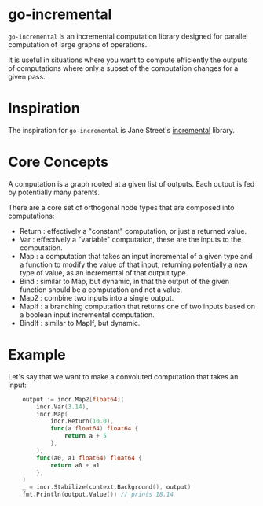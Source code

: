 go-incremental
==============

`go-incremental` is an incremental computation library designed for parallel computation of large graphs of operations.

It is useful in situations where you want to compute efficiently the outputs of computations where only a subset of the computation changes for a given pass.

# Inspiration

The inspiration for `go-incremental` is Jane Street's [incremental](https://github.com/janestreet/incremental) library.

# Core Concepts

A computation is a graph rooted at a given list of outputs. Each output is fed by potentially many parents.

There are a core set of orthogonal node types that are composed into computations:
- Return : effectively a "constant" computation, or just a returned value.
- Var : effectively a "variable" computation, these are the inputs to the computation.
- Map : a computation that takes an input incremental of a given type and a function to modify the value of that input, returning potentially a new type of value, as an incremental of that output type.
- Bind : similar to Map, but dynamic, in that the output of the given function should be a computation and not a value.
- Map2 : combine two inputs into a single output.
- MapIf : a branching computation that returns one of two inputs based on a boolean input incremental computation.
- BindIf : similar to MapIf, but dynamic.

# Example

Let's say that we want to make a convoluted computation that takes an input:

```go
	output := incr.Map2[float64](
		incr.Var(3.14),
		incr.Map(
			incr.Return(10.0),
			func(a float64) float64 {
				return a + 5
			},
		),
		func(a0, a1 float64) float64 {
			return a0 + a1
		},
	)
	_ = incr.Stabilize(context.Background(), output)
	fmt.Println(output.Value()) // prints 18.14
```
